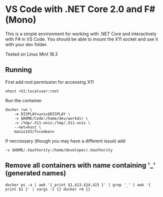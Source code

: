 # VS Code with .NET Core 2.0 and F# (Mono)

This is a simple environment for working with .NET Core and interactively with F# in VS Code. You should be able to mount the X11 socket and use it with your dev folder.

Tested on Linux Mint 18.3

## Running
First add root permission for accessing X11

    xhost +SI:localuser:root

Run the container

    docker run \
        -e DISPLAY=unix$DISPLAY \
        -v $HOME/Code:/home/dev/workdir \
        -v /tmp/.X11-unix:/tmp/.X11-unix \
        --net=host \
        manio143/fscodeenv

If neccessary (though you may have a different issue) add

    -v $HOME/.Xauthority:/home/developer/.Xauthority

## Remove all containers with name containing '_' (generated names)

    docker ps -a | awk '{ print $1,$13,$14,$15 }' | grep '_' | awk '{ print $1 }' | xargs -I {} docker rm {}